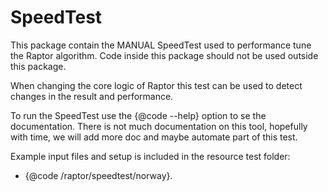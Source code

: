 # SpeedTest

This package contain the MANUAL SpeedTest used to performance tune the Raptor algorithm. Code
inside this package should not be used outside this package.

When changing the core logic of Raptor this test can be used to detect changes in the result and
performance.

To run the SpeedTest use the {@code --help} option to se the documentation. There is not much
documentation on this tool, hopefully with time, we will add more doc and maybe automate part of 
this test.

Example input files and setup is included in the resource test folder:
 - {@code /raptor/speedtest/norway}.

